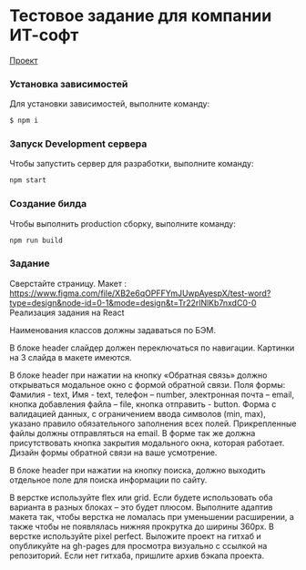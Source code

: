 # Тестовое задание для компании ИТ-софт

[Проект](https://www.example.com)

### Установка зависимостей
Для установки зависимостей, выполните команду:
```sh
$ npm i
```

### Запуск Development сервера
Чтобы запустить сервер для разработки, выполните команду:
```sh
npm start
```

### Создание билда
Чтобы выполнить production сборку, выполните команду: 
```sh
npm run build
```

### Задание

Сверстайте страницу. 
Макет : 
https://www.figma.com/file/XB2e6qOPFFYmJUwpAyespX/test-word?type=design&node-id=0-1&mode=design&t=Tr22rlNlKb7nxdC0-0
Реализация задания на React

Наименования классов должны задаваться по БЭМ.

В блоке header слайдер должен переключаться по навигации. Картинки на 3 слайда в макете имеются.

В блоке header при нажатии на кнопку «Обратная связь» должно открываться модальное окно с формой обратной связи. Поля формы: Фамилия - text, Имя - text, телефон – number, электронная почта – email, кнопка добавления файла – file, кнопка отправить  - button. Форма с валидацией данных, с ограничением ввода символов (min, max), указано правило обязательного заполнения всех полей. Прикрепленные файлы должны отправляться на email. В форме так же должна присутствовать кнопка закрытия модального окна, которая работает. Дизайн формы обратной связи на ваше усмотрение.

В блоке header при нажатии на кнопку поиска, должно выходить отдельное поле для поиска информации по сайту.

В верстке используйте flex или grid. Если будете использовать оба варианта в разных блоках – это будет плюсом.
Выполните адаптив макета так, чтобы верстка не ломалась при уменьшении расширении, а также чтобы не появлялась нижняя прокрутка до ширины 360px.
В верстке используйте pixel perfect. 
Выложите проект на гитхаб и опубликуйте на gh-pages для просмотра визуально с ссылкой на репозиторий. Если нет гитхаба, пришлите архив бэкапа проекта.